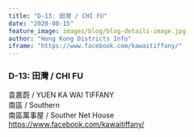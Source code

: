 ```yaml
---
title: "D-13: 田灣 / CHI FU"
date: "2020-08-15"
feature_image: images/blog/blog-details-image.jpg
author: "Hong Kong Districts Info"
iframe: "https://www.facebook.com/kawaitiffany/"
---
```


### D-13: 田灣 / CHI FU  
袁嘉蔚 / YUEN KA WAI TIFFANY  
南區 / Southern  
南區萬事屋 / Souther Net House  
https://www.facebook.com/kawaitiffany/
